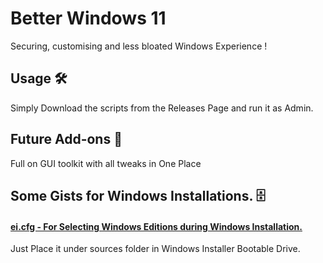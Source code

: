 # Better Windows 11

Securing, customising and less bloated Windows Experience ! 

## Usage 🛠️

Simply Download the scripts from the Releases Page and run it as Admin.

## Future Add-ons 🚀

Full on GUI toolkit with all tweaks in One Place


## Some Gists for Windows Installations. 🗄️

#### [ei.cfg - For Selecting Windows Editions during Windows Installation.](https://gist.github.com/its-ashu-otf/9bb8a35b0a3e2532784afec1148f56b9)
Just Place it under sources folder in Windows Installer Bootable Drive.
